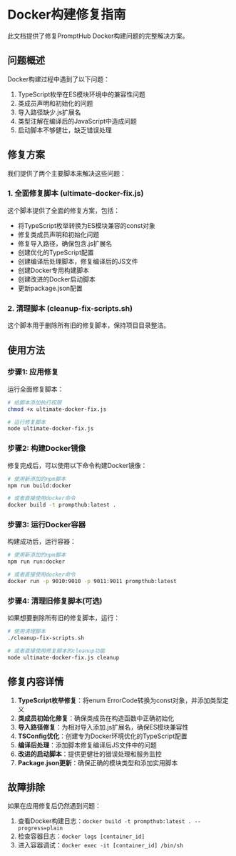 # Docker构建修复指南

此文档提供了修复PromptHub Docker构建问题的完整解决方案。

## 问题概述

Docker构建过程中遇到了以下问题：

1. TypeScript枚举在ES模块环境中的兼容性问题
2. 类成员声明和初始化的问题
3. 导入路径缺少.js扩展名
4. 类型注解在编译后的JavaScript中造成问题
5. 启动脚本不够健壮，缺乏错误处理

## 修复方案

我们提供了两个主要脚本来解决这些问题：

### 1. 全面修复脚本 (ultimate-docker-fix.js)

这个脚本提供了全面的修复方案，包括：

- 将TypeScript枚举转换为ES模块兼容的const对象
- 修复类成员声明和初始化问题
- 修复导入路径，确保包含.js扩展名
- 创建优化的TypeScript配置
- 创建编译后处理脚本，修复编译后的JS文件
- 创建Docker专用构建脚本
- 创建改进的Docker启动脚本
- 更新package.json配置

### 2. 清理脚本 (cleanup-fix-scripts.sh)

这个脚本用于删除所有旧的修复脚本，保持项目目录整洁。

## 使用方法

### 步骤1: 应用修复

运行全面修复脚本：

```bash
# 给脚本添加执行权限
chmod +x ultimate-docker-fix.js

# 运行修复脚本
node ultimate-docker-fix.js
```

### 步骤2: 构建Docker镜像

修复完成后，可以使用以下命令构建Docker镜像：

```bash
# 使用新添加的npm脚本
npm run build:docker

# 或者直接使用docker命令
docker build -t prompthub:latest .
```

### 步骤3: 运行Docker容器

构建成功后，运行容器：

```bash
# 使用新添加的npm脚本
npm run run:docker

# 或者直接使用docker命令
docker run -p 9010:9010 -p 9011:9011 prompthub:latest
```

### 步骤4: 清理旧修复脚本(可选)

如果想要删除所有旧的修复脚本，运行：

```bash
# 使用清理脚本
./cleanup-fix-scripts.sh

# 或者直接使用修复脚本的cleanup功能
node ultimate-docker-fix.js cleanup
```

## 修复内容详情

1. **TypeScript枚举修复**：将enum ErrorCode转换为const对象，并添加类型定义
2. **类成员初始化修复**：确保类成员在构造函数中正确初始化
3. **导入路径修复**：为相对导入添加.js扩展名，确保ES模块兼容性
4. **TSConfig优化**：创建专为Docker环境优化的TypeScript配置
5. **编译后处理**：添加脚本修复编译后JS文件中的问题
6. **改进的启动脚本**：提供更健壮的错误处理和服务监控
7. **Package.json更新**：确保正确的模块类型和添加实用脚本

## 故障排除

如果在应用修复后仍然遇到问题：

1. 查看Docker构建日志：`docker build -t prompthub:latest . --progress=plain`
2. 检查容器日志：`docker logs [container_id]`
3. 进入容器调试：`docker exec -it [container_id] /bin/sh`